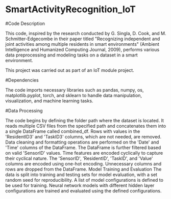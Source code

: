# SmartActivityRecognition_IoT

#Code Description

This code, inspired by the research conducted by G. Singla, D. Cook, and M. Schmitter-Edgecombe in their paper titled "Recognizing independent and joint activities among multiple residents in smart environments" (Ambient Intelligence and Humanized Computing Journal, 2009), performs various data preprocessing and modeling tasks on a dataset in a smart environment.

This project was carried out as part of an IoT module project.

#Dependencies

The code imports necessary libraries such as pandas, numpy, os, matplotlib.pyplot, torch, and sklearn to handle data manipulation, visualization, and machine learning tasks.

#Data Processing

The code begins by defining the folder path where the dataset is located.
It reads multiple CSV files from the specified path and concatenates them into a single DataFrame called combined_df.
Rows with values in the 'ResidentID3' and 'TaskID3' columns, which are not needed, are removed.
Data cleaning and formatting operations are performed on the 'Date' and 'Time' columns of the DataFrame.
The DataFrame is further filtered based on valid 'SensorID' values.
Time features are encoded cyclically to capture their cyclical nature.
The 'SensorID', 'ResidentID', 'TaskID', and 'Value' columns are encoded using one-hot encoding.
Unnecessary columns and rows are dropped from the DataFrame.
Model Training and Evaluation
The data is split into training and testing sets for model evaluation, with a set random seed for reproducibility.
A list of model configurations is defined to be used for training.
Neural network models with different hidden layer configurations are trained and evaluated using the defined configurations.
